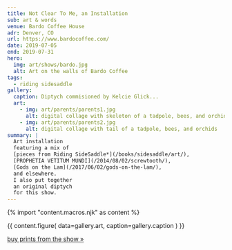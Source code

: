 ```yaml
---
title: Not Clear To Me, an Installation
sub: art & words
venue: Bardo Coffee House
adr: Denver, CO
url: https://www.bardocoffee.com/
date: 2019-07-05
end: 2019-07-31
hero:
  img: art/shows/bardo.jpg
  alt: Art on the walls of Bardo Coffee
tags:
  - riding sidesaddle
gallery:
  caption: Diptych commisioned by Kelcie Glick...
  art:
    - img: art/parents/parents1.jpg
      alt: digital collage with skeleton of a tadpole, bees, and orchids
    - img: art/parents/parents2.jpg
      alt: digital collage with tail of a tadpole, bees, and orchids
summary: |
  Art installation
  featuring a mix of
  [pieces from Riding SideSaddle*](/books/sidesaddle/art/),
  [PROPHETIA VETITUM MUNDI](/2014/08/02/screwtooth/),
  [Gods on the Lam](/2017/06/02/gods-on-the-lam/),
  and elsewhere.
  I also put together
  an original diptych
  for this show.
---
```

{% import "content.macros.njk" as content %}

{{ content.figure(
  data=gallery.art,
  caption=gallery.caption
) }}

[buy prints from the show »][buy]

[buy]: https://miriamsuzanne.square.site/
